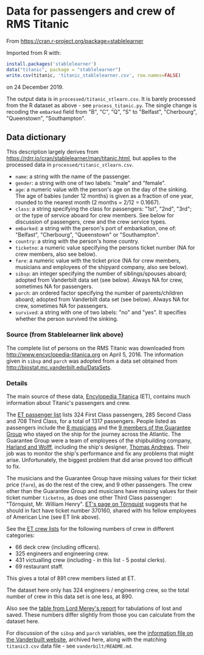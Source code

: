 # Data for passengers and crew of RMS Titanic

From <https://cran.r-project.org/package=stablelearner>

Imported from R with:

```r
install.packages('stablelearner')
data("titanic", package = "stablelearner")
write.csv(titanic, 'titanic_stablelearner.csv', row.names=FALSE)
```

on 24 December 2019.

The output data is in `processed/titanic_stlearn.csv`.  It is barely processed
from the R dataset as above - see `process_titanic.py`.  The single change is
recoding the `embarked` field from "B", "C", "Q", "S" to "Belfast",
"Cherbourg", "Queenstown", "Southampton".


## Data dictionary

This description largely derives from
<https://rdrr.io/cran/stablelearner/man/titanic.html>, but applies to the
processed data in `processed/titanic_stlearn.csv`.

* `name`: a string with the name of the passenger.
* `gender`: a string with one of two labels: "male" and "female".
* `age`: a numeric value with the person's age on the day of the sinking. The
  age of babies (under 12 months) is given as a fraction of one year, rounded
  to the nearest month (2 months = 2/12 = 0.1667).
* `class`: a string specifying the class for passengers: "1st", "2nd", "3rd";
  or the type of service aboard for crew members. See below for discussion of
  passengers, crew and the crew service types.
* `embarked`: a string with the person's port of embarkation, one of:
  "Belfast", "Cherbourg", "Queenstown" or "Southampton".
* `country`: a string with the person's home country.
* `ticketno`: a numeric value specifying the persons ticket number (NA for crew
  members, also see below).
* `fare`: a numeric value with the ticket price (NA for crew members, musicians
  and employees of the shipyard company, also see below).
* `sibsp`: an integer specifying the number of siblings/spouses aboard; adopted
  from Vanderbilt data set (see below).  Always NA for crew, sometimes NA for
  passengers.
* `parch`: an ordered factor specifying the number of parents/children aboard;
  adopted from Vanderbilt data set (see below).  Always NA for crew, sometimes
  NA for passengers.
* `survived`: a string with one of two labels: "no" and "yes". It specifies
  whether the person survived the sinking.

### Source (from Stablelearner link above)

The complete list of persons on the RMS Titanic was downloaded from
<http://www.encyclopedia-titanica.org> on April 5, 2016. The information given
in `sibsp` and `parch` was adopted from a data set obtained from
<http://biostat.mc.vanderbilt.edu/DataSets>.

### Details

The main source of these data, [Encylopedia
Titanica](http://www.encyclopedia-titanica.org) (ET), contains much information
about Titanic's passengers and crew.

The [ET passenger
list](https://www.encyclopedia-titanica.org/titanic-passenger-lists) lists 324
First Class passengers, 285 Second Class and 708 Third Class, for a total of
1317 passengers. People listed as passengers include the [8
musicians](https://en.wikipedia.org/wiki/Musicians_of_the_RMS_Titanic) and the
[9 members of the Guarantee
Group](https://en.wikipedia.org/wiki/Crew_of_the_RMS_Titanic#Guarantee_group)
who stayed on the ship for the journey across the Atlantic. The Guarantee Group
were a team of employees of the shipbuilding company, [Harland and
Wolff](https://en.wikipedia.org/wiki/Harland_and_Wolff), including the ship's
designer, [Thomas Andrews](https://en.wikipedia.org/wiki/Thomas_Andrews). Their
job was to monitor the ship's performance and fix any problems that might
arise. Unfortunately, the biggest problem that did arise proved too difficult
to fix.

The musicians and the Guarantee Group have missing values for their ticket
price (`fare`), as do the rest of the crew, and 9 other passengers. The crew
other than the Guarantee Group and musicians have missing values for their
ticket number `ticketno`, as does one other Third Class passenger: "Törnquist,
Mr. William Henry".  [ET's page on
Törnquist](https://www.encyclopedia-titanica.org/titanic-survivor/william-henry-tornquist.html)
suggests that he should in fact have ticket number 370160, shared with his
fellow employees of American Line (see ET link above).

See the [ET crew
lists](https://www.encyclopedia-titanica.org/titanic-crew-lists) for the
following numbers of crew in different categories:

* 66 deck crew (including officers).
* 325 engineers and engineering crew.
* 431 victualling crew (including - in this list - 5 postal clerks).
* 69 restaurant staff.

This gives a total of 891 crew members listed at ET.

The dataset here only has 324 engineers / engineering crew, so the total number
of crew in this data set is one less, at 890.

Also see the [table from Lord Merey's
report](https://www.titanicinquiry.org/BOTInq/BOTReport/botRepSaved.php) for
tabulations of lost and saved.  These numbers differ slightly from those you
can calculate from the dataset here.

For discussion of the `sibsp` and `parch` variables, see the [information file
on the Vanderbuilt
website](http://biostat.mc.vanderbilt.edu/wiki/pub/Main/DataSets/titanic3info.txt),
archived here, along with the matching `titanic3.csv` data file - see
`vanderbilt/README.md`.
